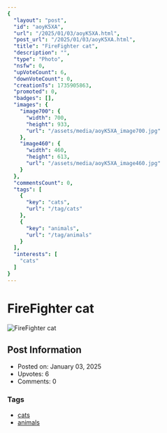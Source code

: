 ```yaml
---
{
  "layout": "post",
  "id": "aoyK5XA",
  "url": "/2025/01/03/aoyK5XA.html",
  "post_url": "/2025/01/03/aoyK5XA.html",
  "title": "FireFighter cat",
  "description": "",
  "type": "Photo",
  "nsfw": 0,
  "upVoteCount": 6,
  "downVoteCount": 0,
  "creationTs": 1735905863,
  "promoted": 0,
  "badges": [],
  "images": {
    "image700": {
      "width": 700,
      "height": 933,
      "url": "/assets/media/aoyK5XA_image700.jpg"
    },
    "image460": {
      "width": 460,
      "height": 613,
      "url": "/assets/media/aoyK5XA_image460.jpg"
    }
  },
  "commentsCount": 0,
  "tags": [
    {
      "key": "cats",
      "url": "/tag/cats"
    },
    {
      "key": "animals",
      "url": "/tag/animals"
    }
  ],
  "interests": [
    "cats"
  ]
}
---
```


# FireFighter cat

![FireFighter cat](/assets/media/aoyK5XA_image700.jpg)

## Post Information

- Posted on: January 03, 2025
- Upvotes: 6
- Comments: 0

### Tags

- [cats](/tag/cats)
- [animals](/tag/animals)
